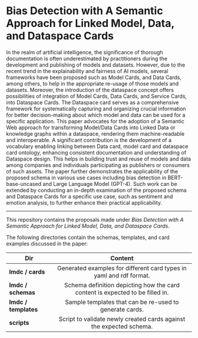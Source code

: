 # Bias Detection with A Semantic Approach for Linked Model, Data, and Dataspace Cards

In the realm of artificial intelligence, the significance of thorough documentation is often underestimated by practitioners during the development and publishing of models and datasets. However, due to the recent trend in the explainability and fairness of AI models, several frameworks have been proposed such as Model Cards, and Data Cards, among others, to help in the appropriate re-usage of those models and datasets. Moreover, the introduction of the dataspace concept offers possibilities of integration of Model Cards, Data Cards, and Service Cards, into Dataspace Cards. The Dataspace card serves as a comprehensive framework for systematically capturing and organizing crucial information for better decision-making about which model and data can be used for a specific application. This paper advocates for the adoption of a Semantic Web approach for transforming Model/Data Cards into Linked Data or knowledge graphs within a dataspace, rendering them machine-readable and interoperable. A significant contribution is the development of a vocabulary enabling linking between Data card, model card and dataspace card ontology, enhancing consistent documentation and understanding of Dataspace design. This helps in building trust and reuse of models and data among companies and individuals participating as publishers or consumers of such assets. The paper further demonstrates the applicability of the proposed schema in various use cases including bias detection in BERT-base-uncased and Large Language Model (GPT-4). Such work can be extended by conducting an in-depth examination of the proposed schema and Dataspace Cards for a specific use case, such as sentiment and emotion analysis, to further enhance their practical applicability.

--------------

This repository contains the proposals made under _Bias Detection with A Semantic Approach for Linked Model, Data, and 
Dataspace Cards_. 

The following directories contain the schemas, templates, and card examples discussed in 
the paper:

|Dir|Content|
|---|:---:|
|**lmdc / cards**|Generated examples for different card types in yaml and rdf format.|
|**lmdc / schemas**|Schema definition depicting how the card content is expected to be filled in.|
|**lmdc / templates**|Sample templates that can be re-used to generate cards.|
|**scripts**|Script to validate newly created cards against the expected schema.|
